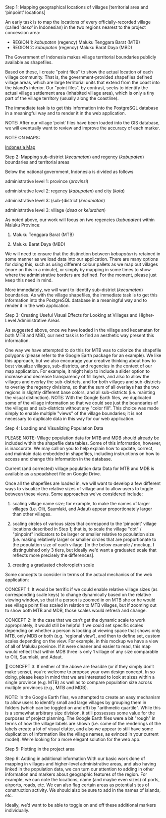 Step 1: Mapping geographical locations of villages [territorial area and ‘pinpoint’ locations]

An early task is to map the locations of every officially-recorded village (called '*desa*' in Indonesian) in the two regions nearest to the project concession area:

* REGION 1: *kabupaten* (regency) Maluku Tenggara Barat (MTB)
* REGION 2: *kabupaten* (regency) Maluku Barat Daya (MBD)

The Government of Indonesia makes village territorial boundaries publicly available as shapefiles.

Based on these, I create "point files" to show the actual location of each village community. That is, the government-provided shapefiles defined village areas, which are large territorial units that extend from the coast into the island’s interior. Our
"point files", by contrast, seeks to identify the actual village settlement area (inhabited village area), which is only a tiny part of the village territory (usually along the coastline).

The immediate task is to get this information into the PostgreSQL database in a meaningful way and to render it in the web application.

NOTE: After our village ‘point’ files have been loaded into the GIS database, we will eventually want to review and improve the accuracy of each marker.

NOTE ON MAPS:

[Indonesia Map](http://bl.ocks.org/junwatu/ac08d962f07d770aba99)



Step 2: Mapping sub-district (*kecamatan*) and regency (*kabupaten*) boundaries and territorial
areas

Below the national government, Indonesia is divided as follows

administrative level 1: province (*provinsi*)

administrative level 2: regency (*kabupaten*) and city (*kota*)

administrative level 3: (sub-)district (*kecamatan*)

administrative level 3: village (*desa* or *kelurahan*)

As noted above, our work will focus on two regencies (*kabupaten*) within Maluku Province:

1. Maluku Tenggara Barat (MTB)

2. Maluku Barat Daya (MBD)

We will need to ensure that the distinction between *kabupaten* is retained in some manner as we
load data into our application. There are many options for doing this, such as using different colour
pallets as we map out villages (more on this in a minute), or simply by mapping in some times to
show where the administrative borders are defined. For the moment, please just keep this need in
mind.

More immediately, we will want to identify sub-district (*kecamatan*) boundaries. As with the village shapefiles, the immediate task is to get this information into the PostgreSQL database in a meaningful way and to render it in the web
application.

Step 3: Creating Useful Visual Effects for Looking at Villages and Higher-Level Administrative Areas

As suggested above, once we have loaded in the village and kecamatan for both MTB and MBD, our
next task is to find an aesthetic way present this information.

One way we have attempted to do this for MTB was to colorize the shapefile polygons (please refer
to the Google Earth package for an example). We like this approach, but we also encourage your
creative thinking about how to best visualize villages, sub-districts, and regencies in the context of
our map application. For example, it might help to include a slider option to increase and decrease
transparency of fill layers, and also to allow the villages and overlay the sub-districts, and for both
villages and sub-districts to overlay the regency divisions, so that the sum of all overlays has the two
regions in slightly different base colors, and all sub-districts (i.e. mainting the visual distinction).
NOTE: With the Google Earth files, we duplicated some of the village information so that we could
see just the boundaries of the villages and sub-districts without any "color fill". This choice was
made simply to enable multiple "views" of the village boundaries; it is not necessary to duplicate
data in this way for our web application.

Step 4: Loading and Visualizing Population Data

PLEASE NOTE: Village population data for MTB and MDB should already be included within the
shapefile data tables. Some of this information, however, is inaccurate. We may call on you to help
explain how to update, correct, and maintain data embedded in shapefiles, including instructions on
how to access and change this information in the database.

Current (and corrected) village population data Data for MTB and MDB is available as a speadsheet
file on Google Drive.

Once all the shapefiles are loaded in, we will want to develop a few different ways to visualize the
relative sizes of village and to allow users to toggle between these views. Some approaches we’ve
considered include:

1. scaling village name size; for example, to make the names of larger villages (i.e. Olit, Saumlaki, and Adaut) appear proportionately larger than other villages. 


2. scaling circles of various sizes that correspond to the ‘pinpoint’ village locations described in
Step 1; that is, to scale the village "dot" / "pinpoint" indicators to be larger or smaller
relative to population size (i.e. making relatively larger or smaller circles that are
proportionate to the population size of each village. [In the below example / mockup, I
distinguished only 3 tiers, but ideally we'd want a graduated scale that reflects more
precisely the differences].

3. creating a graduated choloropleth scale

Some concepts to consider in terms of the actual mechanics of the web
application:

CONCEPT 1: It would be terrific if we could enable relative village sizes (as corresponding
scale keys) to change dynamically based on the relative viewing window, so that if a person
is zoomed in on MTB she or he would see village point files scaled in relation to MTB villages,
but if zooming out to show both MTB and MDB, those scales would refresh and change.

CONCEPT 2: In the case that we can’t get the dynamic scale to work appropriately, it would
still be helpful if we could set specific scales depending on whether a person is looking at
viewing space that shows only MTB, only MDB or both (e.g. ‘regional view’), and then to
define set, custom scales depending on the view. For example, in this mockup we have a
view of all of Maluku province. If it were cleaner and easier to read, this map would reflect
that within MDB three is only 1 village of any size comparable to Olit, Saumlaki, and Adaut.

 CONCEPT 3: If neither of the above are feasible (or if they simply don’t make sense), you’re
welcome to propose your own design concept. In so doing, please keep in mind that we are
interested to look at sizes within a single province (e.g. MTB) as well as to compare
population size across multiple provinces (e.g., MTB and MDB).

NOTE: In the Google Earth files, we attempted to create an easy mechanism to allow users to
identify small and large villages by grouping them in folders (which can be toggled on and off) by
"arithmetic quartile". While this is a somewhat arbitrary size division, it still possesses some value
for the purposes of project planning. The Google Earth files were a bit "rough" in terms of how the
village labels are shown (i.e. some of the renderings of the labels create a lot of visual clutter, and
also we appear to still have some duplication of information like the village names, as evinced in
your current model). We’re looking for a more elegant solution for the web app.

Step 5: Plotting in the project area

Step 6: Adding in additional information
With our basic work done of mapping in villages and higher-level administrative areas, and also
having linked in the population data, we can turn our attention to adding in other information and
markers about geographic features of the region. For example, we can note the locations, name (and
maybe even sizes) of ports, airports, roads, etc. We can also flag certain areas as potential sites of
construction activity. We should also be sure to add in the names of islands, etc.

Ideally, we’d want to be able to toggle on and off these additional markers individually.
